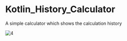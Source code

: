 # Kotlin_History_Calculator
A simple calculator which shows the calculation history

![4](https://user-images.githubusercontent.com/6782228/95681285-31707c00-0bdf-11eb-8042-3a67b5b9c452.gif)
